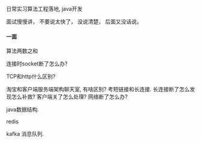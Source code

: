 日常实习算法工程落地, java开发

面试慢慢讲， 不要说太快了，  没说清楚， 后面又没话说。 

#### 一面

算法两数之和

连接时socket断了怎么办? 

TCP和http什么区别?

淘宝和客户端服务端架构聊天室, 有啥区别? 考短链接和长连接. 长连接断了怎么发现怎么补救? 客户端关了怎么处理? 网络断了怎么办?

java数据结构. 







redis

kafka 消息队列.
